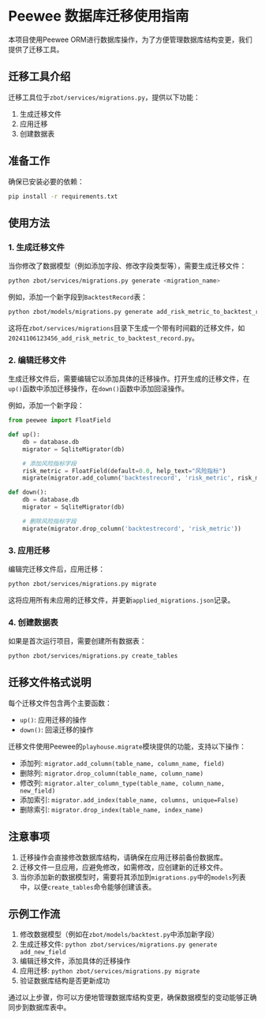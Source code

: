 # Peewee 数据库迁移使用指南

本项目使用Peewee ORM进行数据库操作，为了方便管理数据库结构变更，我们提供了迁移工具。

## 迁移工具介绍

迁移工具位于`zbot/services/migrations.py`，提供以下功能：
1. 生成迁移文件
2. 应用迁移
3. 创建数据表

## 准备工作

确保已安装必要的依赖：
```bash
pip install -r requirements.txt
```

## 使用方法

### 1. 生成迁移文件

当你修改了数据模型（例如添加字段、修改字段类型等），需要生成迁移文件：

```bash
python zbot/services/migrations.py generate <migration_name>
```

例如，添加一个新字段到`BacktestRecord`表：
```bash
python zbot/models/migrations.py generate add_risk_metric_to_backtest_record
```

这将在`zbot/services/migrations`目录下生成一个带有时间戳的迁移文件，如`20241106123456_add_risk_metric_to_backtest_record.py`。

### 2. 编辑迁移文件

生成迁移文件后，需要编辑它以添加具体的迁移操作。打开生成的迁移文件，在`up()`函数中添加迁移操作，在`down()`函数中添加回滚操作。

例如，添加一个新字段：
```python
from peewee import FloatField

def up():
    db = database.db
    migrator = SqliteMigrator(db)

    # 添加风险指标字段
    risk_metric = FloatField(default=0.0, help_text="风险指标")
    migrate(migrator.add_column('backtestrecord', 'risk_metric', risk_metric))

def down():
    db = database.db
    migrator = SqliteMigrator(db)

    # 删除风险指标字段
    migrate(migrator.drop_column('backtestrecord', 'risk_metric'))
```

### 3. 应用迁移

编辑完迁移文件后，应用迁移：

```bash
python zbot/services/migrations.py migrate
```

这将应用所有未应用的迁移文件，并更新`applied_migrations.json`记录。

### 4. 创建数据表

如果是首次运行项目，需要创建所有数据表：

```bash
python zbot/services/migrations.py create_tables
```

## 迁移文件格式说明

每个迁移文件包含两个主要函数：
- `up()`: 应用迁移的操作
- `down()`: 回滚迁移的操作

迁移文件使用Peewee的`playhouse.migrate`模块提供的功能，支持以下操作：
- 添加列: `migrator.add_column(table_name, column_name, field)`
- 删除列: `migrator.drop_column(table_name, column_name)`
- 修改列: `migrator.alter_column_type(table_name, column_name, new_field)`
- 添加索引: `migrator.add_index(table_name, columns, unique=False)`
- 删除索引: `migrator.drop_index(table_name, index_name)`

## 注意事项

1. 迁移操作会直接修改数据库结构，请确保在应用迁移前备份数据库。
2. 迁移文件一旦应用，应避免修改，如需修改，应创建新的迁移文件。
3. 当你添加新的数据模型时，需要将其添加到`migrations.py`中的`models`列表中，以便`create_tables`命令能够创建该表。

## 示例工作流

1. 修改数据模型（例如在`zbot/models/backtest.py`中添加新字段）
2. 生成迁移文件: `python zbot/services/migrations.py generate add_new_field`
3. 编辑迁移文件，添加具体的迁移操作
4. 应用迁移: `python zbot/services/migrations.py migrate`
5. 验证数据库结构是否更新成功

通过以上步骤，你可以方便地管理数据库结构变更，确保数据模型的变动能够正确同步到数据库表中。